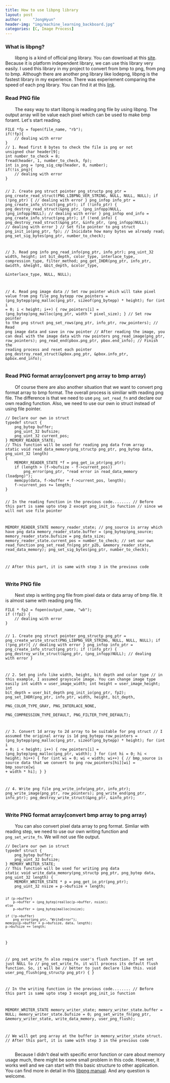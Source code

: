 ```yaml
---
title: How to use libpng library
layout: post
author:     "JongHyun"
header-img: "img/machine_learning_backboard.jpg"
categories: [C, Image Process]
---
```

### What is libpng?
<p> 
    <span style="display:inline-block; width: 30px;"></span>libpng is a kind of official png library. You can download at this <a href="http://www.libpng.org/pub/png/libpng.html">site</a>. Because it is platform independent library, we can use this library very easily. I used this library in my project to convert from bmp to png, from png to bmp. Although there are another png library like lodepng, libpng is the fastest library in my experience. There was experiement comparing the speed of each png library. You can find it at this <a href="https://caedesnotes.wordpress.com/2015/03/23/comparing-performance-stb_image-vs-libjpeg-turbo-libpng-and-lodepng/">link</a>.
</p>


### Read PNG file
<p> 
    <span style="display:inline-block; width: 30px;"></span>The easy way to start libpng is reading png file by using libpng. The output array will be value each pixel which can be used to make bmp foramt. Let's start reading.
    <pre><code class="language-c line-numbers"  numbering>FILE *fp = fopen(file_name, "rb");
if(!fp){
    // dealing with error
}
// 1. Read first 8 bytes to check the file is png or not
unsigned char header[9];
int number_to_check = 8;
fread(header, 1, number_to_check, fp);
int is_png = !png_sig_cmp(header, 0, number);
if(!is_png){
    // dealing with error
}

// 2. Create png struct pointer
png_structp png_ptr = png_create_read_struct(PNG_LIBPNG_VER_STRING, NULL, NULL, NULL);
if (!png_ptr) {
    // dealing with error
}
png_infop info_ptr = png_create_info_struct(png_ptr);
if (!info_ptr) {
    png_destroy_read_struct(&png_ptr, (png_infopp)NULL, (png_infopp)NULL);
    // dealing with error
}
png_infop end_info = png_create_info_struct(png_ptr);
if (!end_info) {
    png_destroy_read_struct(&png_ptr, &info_ptr, (png_infopp)NULL);
    // dealing with error
}
// Set file pointer to png struct 
png_init_io(png_ptr, fp); 
// Inicidate how many bytes we already read;
png_set_sig_bytes(png_ptr, number_to_check); 

// 3. Read png info
png_read_info(png_ptr, info_ptr);
png_uint_32 width, height;
int bit_depth, color_type, interlace_type, compression_type, filter_method;
png_get_IHDR(png_ptr, info_ptr, &width, &height, &bit_depth, &color_type, \
        &interlace_type, NULL, NULL);

// 4. Read png image data
// Set row pointer which will take pixel value from png file
png_bytepp row_pointers = (png_bytepp)png_malloc(png_ptr, sizeof(png_bytepp) * height);
for (int i = 0; i < height; i++) {
    row_pointers[i] = (png_bytep)png_malloc(png_ptr, width * pixel_size);
}
// Set row pointer to the png struct
png_set_rows(png_ptr, info_ptr, row_pointers);
// Read png image data and save in row pointer
// After reading the image, you can deal with the image data with row pointers
png_read_image(png_ptr, row_pointers);
png_read_end(pbox.png_ptr, pbox.end_info);
// Finish the reading process and reset each pointer
png_destroy_read_struct(&pbox.png_ptr, &pbox.info_ptr, &pbox.end_info);
</code></pre>
</p>

### Read PNG format array(convert png array to bmp array)
<p> 
    <span style="display:inline-block; width: 30px;"></span>Of course there are also another situation that we want to convert png format array to bmp format. The overall process is similiar with reading png file. The difference is that we need to use <code>png_set_read_fn</code> and declare our own reading function. Also, we need to use our own io struct instead of using file pointer.
<pre><code class="language-c line-numbers"  numbering>// Declare our own io struct
typedef struct {
    png_bytep buffer;
    png_uint_32 bufsize;
    png_uint_32 current_pos;
} MEMORY_READER_STATE;
// This function will be used for reading png data from array
static void read_data_memory(png_structp png_ptr, png_bytep data, png_uint_32 length) 
{
    MEMORY_READER_STATE *f = png_get_io_ptr(png_ptr);
    if (length > (f->bufsize - f->current_pos))
        png_error(png_ptr, "read error in read_data_memory (loadpng)");
    memcpy(data, f->buffer + f->current_pos, length);
    f->current_pos += length;
}

// In the reading function in the previous code........
// Before this part is same upto step 2 except png_init_io function
// since we will not use file pointer 

MEMORY_READER_STATE memory_reader_state;
// png_source is array which have png data
memory_reader_state.buffer = (png_bytep)png_source;
memory_reader_state.bufsize = png_data_size;
memory_reader_state.current_pos = number_to_check;
// set our own read_function
png_set_read_fn(png_ptr_p2b, &memory_reader_state, read_data_memory);
png_set_sig_bytes(png_ptr, number_to_check); 

// After this part, it is same with step 3 in the previous code
</code></pre>
</p>



### Write PNG file
<p> 
    <span style="display:inline-block; width: 30px;"></span>Next step is writing png file from pixel data or data array of bmp file. It is almost same with reading png file.
    <pre><code class="language-c line-numbers"  numbering>FILE * fp2 = fopen(output_name, "wb");
if (!fp2) {
    // dealing with error
}

// 1. Create png struct pointer
png_structp png_ptr = png_create_write_struct(PNG_LIBPNG_VER_STRING, NULL, NULL, NULL);
if (!png_ptr){
    // dealing with error
}
png_infop info_ptr = png_create_info_struct(png_ptr);
if (!info_ptr) {
    png_destroy_write_struct(&png_ptr, (png_infopp)NULL);
    // dealing with error
}

// 2. Set png info like width, height, bit depth and color type
//    in this example, I assumed grayscale image. You can change image type easily
int width = user_image_width;
int height = user_image_height;
int bit_depth = user_bit_depth
png_init_io(png_ptr, fp2);
png_set_IHDR(png_ptr, info_ptr, width, height, bit_depth, \
    PNG_COLOR_TYPE_GRAY, PNG_INTERLACE_NONE, \
    PNG_COMPRESSION_TYPE_DEFAULT, PNG_FILTER_TYPE_DEFAULT);

// 3. Convert 1d array to 2d array to be suitable for png struct
//    I assumed the original array is 1d
png_bytepp row_pointers = (png_bytepp)png_malloc(png_ptr, sizeof(png_bytepp) * height);
for (int i = 0; i < height; i++) {
    row_pointers[i] = (png_bytep)png_malloc(png_ptr, width);
}
for (int hi = 0; hi < height; hi++) {
    for (int wi = 0; wi < width; wi++) {
        // bmp_source is source data that we convert to png
        row_pointers[hi][wi] = bmp_source[wi + width * hi];
    }
}

// 4. Write png file
png_write_info(png_ptr, info_ptr);
png_write_image(png_ptr, row_pointers);
png_write_end(png_ptr, info_ptr);
png_destroy_write_struct(&png_ptr, &info_ptr);
</code></pre>
</p>

### Write PNG format array(convert bmp array to png array)
<p> 
    <span style="display:inline-block; width: 30px;"></span>You can also convert pixel data array to png format. Simliar with reading step, we need to use our own writing function and <code>png_set_write_fn</code>. We will not use file output.
<pre><code class="language-c line-numbers"  numbering>// Declare our own io struct
typedef struct {
    png_bytep buffer;
    png_uint_32 bufsize;
} MEMORY_WRITER_STATE;
// This function will be used for writing png data 
static void write_data_memory(png_structp png_ptr, png_bytep data, png_uint_32 length) {
    MEMORY_WRITER_STATE * p = png_get_io_ptr(png_ptr);
    png_uint_32 nsize = p->bufsize + length;

    if (p->buffer)
        p->buffer = (png_bytep)realloc(p->buffer, nsize);
    else
        p->buffer = (png_bytep)malloc(nsize);

    if (!p->buffer)
        png_error(png_ptr, "WriteError");
    memcpy(p->buffer + p->bufsize, data, length);
    p->bufsize += length;
}

// png_set_write_fn also require user's flush function. If we set just NULL to 
// png_set_write_fn, it will process its default flush function. So, it will be
// better to just declare like this.
void user_png_flush(png_structp png_ptr) {
}

// In the writing function in the previous code........
// Before this part is same upto step 3 except png_init_io function

MEMORY_WRITER_STATE memory_writer_state;
memory_writer_state.buffer = NULL;
memory_writer_state.bufsize = 0;
png_set_write_fn(png_ptr, &memory_writer_state, write_data_memory, user_png_flush);

// We will get png array at the buffer in memory_writer_state struct.
// After this part, it is same with step 3 in the previous code
</code></pre>
</p>
<p> 
    <span style="display:inline-block; width: 30px;"></span>Because I didn't deal with specific error function or care about memory usage much, there might be some small problem in this code. However, it works well and we can start with this basic structure to other application. You can find more in detail in this <a href="http://www.libpng.org/pub/png/libpng-1.2.5-manual.html">libpng manual</a>. And any question is welcome.
</p>